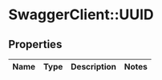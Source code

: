 # SwaggerClient::UUID

## Properties
Name | Type | Description | Notes
------------ | ------------- | ------------- | -------------


